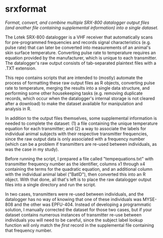 # srxformat
*Format, convert, and combine multiple SRX-800 datalogger output files (and another file containing supplemental information) into a single dataset.*

The Lotek SRX-800 datalogger is a VHF receiver that automatically scans for pre-programmed frequencies and records signal characteristics (e.g. pulse rate) that can later be converted into measurements of an animal's skin surface temperature. Converting pulse rate to temperature requires an equation provided by the manufacturer, which is unique to each transmitter. The datalogger's raw output consists of tab-separated plaintext files with a .TXT extension.

This repo contains scripts that are intended to (mostly) automate the process of formatting these raw output files as R objects, converting pulse rate to temperature, merging the results into a single data structure, and performing some other housekeeping tasks (e.g. removing duplicate records, which occur when the datalogger's internal storage is not cleared after a download) to make the dataset available for manipulation and analysis in R.

In addition to the output files themselves, some supplemental information is needed to complete the dataset: (1) a file containing the unique temperature equation for each transmitter; and (2) a way to associate the labels for individual animal subjects with their respective transmitter frequencies, since the raw output data is only associated with a frequency number (which can be a problem if transmitters are re-used between individuals, as was the case in my study).

Before running the script, I prepared a file called "tempequations.txt" with transmitter frequency number as the identifier, columns x1 through x4 containing the terms for the quadratic equation, and an additional column with the individual animal label ("BatID"), then converted this into an R object. With that done, all that's left is to place the raw datalogger output files into a single directory and run the script.

In two cases, transmitters were re-used between individuals, and the datalogger has no way of knowing that one of these individuals was MYSE-808 and the other was EPFU-404. Instead of developing a programmatic solution, I manually corrected the dataset for those two cases, but if your dataset contains numerous instances of transmitter re-use between individuals you will need to be careful, since the subject label lookup function will only match the *first* record in the supplemental file containing that frequency number.
